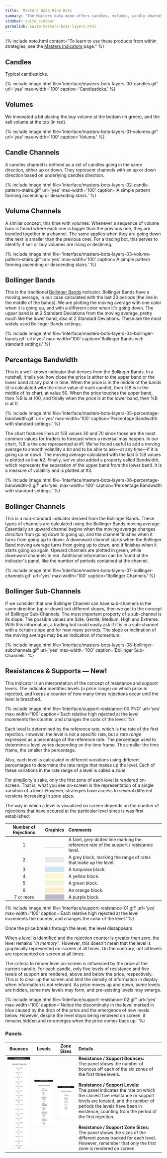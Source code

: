 ```yaml
---
title:  Masters Data Mine Bots
summary: "The Masters data mine offers candles, volumes, candle channels, volume channels, Bollinger bands (BB), Percentage Bandwidth (%B), Bollinger Channels, Bollinger Sub-Channels, and Support & Resistance."
sidebar: suite_sidebar
permalink: suite-masters-bots-layers.html
---
```


{% include note.html content="To learn to use these products from within strategies, see the [Masters Indicators](suite-masters-indicators.html) page." %}

## Candles

Typical candlesticks.

{% include image.html file='interface/masters-bots-layers-00-candles.gif' url='yes' max-width='100' caption='Candlesticks.' %}

## Volumes

We innovated a bit placing the buy volume at the bottom (in green), and the sell volume at the top (in red).

{% include image.html file='interface/masters-bots-layers-01-volumes.gif' url='yes' max-width='100' caption='Volume.' %}

## Candle Channels

A candles channel is defined as a set of candles going in the same direction, either up or down. They represent channels with an up or down direction based on underlying candles direction.

{% include image.html file='interface/masters-bots-layers-02-candle-pattern-stairs.gif' url='yes' max-width='100' caption='A simple pattern forming ascending or descending stairs.' %}

## Volume Channels

A similar concept, this time with volumes. Whenever a sequence of volume bars is found where each one is bigger than the previous one, they are bundled together in a channel. The same applies when they are going down (the next is smaller than the previous one). For a trading bot, this serves to identify if sell or buy volumes are rising or declining.

{% include image.html file='interface/masters-bots-layers-03-volume-pattern-stairs.gif' url='yes' max-width='100' caption='A simple pattern forming ascending or descending stairs.' %}

## Bollinger Bands

This is the traditional <a href="https://www.bollingerbands.com/" rel="nofollow" rel="noopener" target="_blank">Bollinger Bands</a> indicator. Bollinger Bands have a moving average, in our case calculated with the last 20 periods (the line in the middle of the bands). We are plotting the moving average with one color when it is going up, and with a different color when it's going down. The upper band is at 2 Standard Deviations from the moving average, pretty much like the lower band, also at 2 Standard Deviations. These are the most widely used Bollinger Bands settings.

{% include image.html file='interface/masters-bots-layers-04-bollinger-bands.gif' url='yes' max-width='100' caption='Bollinger Bands with standard settings.' %}

## Percentage Bandwidth

This is a well-known indicator that derives from the Bollinger Bands. In a nutshell, it tells you how close the price is either to the upper band or the lower band at any point in time. When the price is in the middle of the bands (it is calculated with the close value of each candle), then %B is in the middle of its chart, at value 50. When the price touches the upper band, then %B is at 100, and finally when the price is at the lower band, then %B is at 0. 

{% include image.html file='interface/masters-bots-layers-05-percentage-bandwidth.gif' url='yes' max-width='100' caption='Percentage Bandwidth with standard settings.' %}

The chart features lines at %B values 30 and 70 since those are the most common values for traders to forecast when a reversal may happen. In our chart, %B is the one represented at #1. We've found useful to add a moving average to smooth volatility a bit and to be able to ask—at any time—if it is going up or down. The moving average calculated with the last 5 %B values is plotted as line #2. Finally, we've also added a property called Bandwidth, which represents the separation of the upper band from the lower band. It is a measure of volatility and is plotted at #3.  

{% include image.html file='interface/masters-bots-layers-06-percentage-bandwidth-2.gif' url='yes' max-width='100' caption='Percentage Bandwidth with standard settings.' %}

## Bollinger Channels

This is a non-standard indicator derived from the Bollinger Bands. These types of channels are calculated using the Bollinger Bands moving average. Essentially an upward channel begins when the moving average changes _direction_ from going down to going up, and the channel finishes when it turns from going up to down. A downward channel starts when the Bollinger Band moving average turns from going up to down, and it finishes when it starts going up again. Upward channels are plotted in green, while downward channels in red. Additional information can be found at the indicator's panel, like the number of periods contained at the channel.

{% include image.html file='interface/masters-bots-layers-07-bollinger-channels.gif' url='yes' max-width='100' caption='Bollinger Channels.' %}

## Bollinger Sub-Channels

If we consider that one Bollinger Channel can have sub-channels in the same direction (up or down) but different slopes, then we get to the concept of Bollinger Sub-Channels. The most important property of a sub-channel is its slope. The possible values are Side, Gentle, Medium, High and Extreme. With this information, a trading bot could easily ask if it is in a sub-channel with a certain slope and for how many periods. The slope or inclination of the moving average may be an indication of momentum.

{% include image.html file='interface/masters-bots-layers-08-bollinger-subchannels.gif' url='yes' max-width='100' caption='Bollinger Sub-Channels.' %}

## Resistances & Supports &mdash; New!

This indicator is an interpretation of the concept of resistance and support levels. The indicator identifies levels (a price range) on which price is rejected, and keeps a counter of how many times rejections occur until the level is breached.

{% include image.html file='interface/support-resistance-00.PNG' url='yes' max-width='100' caption='Each relative high rejected at the level increments the counter, and changes the color of the level.' %}

Each level is determined by the reference rate, which is the rate of the first rejection. However, the level is not a specific rate, but a *rate range* expressed as a percentage of the reference rate. The percentage used to determine a level varies depending on the time frame. The smaller the time frame, the smaller the percentage.

Also, each level is calculated in different variations using different percentages to determine the rate range that makes up the level. Each of these variations in the rate range of a level is called a *zone*.

For simplicity's sake, only the first zone of each level is rendered on-screen. That is, what you see on-screen is the representation of a single variation of a level. However, strategies have access to several different versions increasing in zone sizes.

The way in which a level is visualized on screen depends on the number of rejections that have occured at the particular level since is was first established:

| Number of Rejections | Graphics | Comments |
| :---: | :---: | :--- |
| 1 | <span style="display: block; border-bottom: 1px dotted grey;">&nbsp;</span> | A faint, grey dotted line marking the reference rate of the support / resistance level. |
| 2 | <span style="display: block; background: RGB(150, 150, 150, 0.2); ">&nbsp;</span> | A grey block, marking the range of rates that make up the level. | 
| 3 | <span style="display: block; background: RGB(2, 149, 170, 0.2); ">&nbsp;</span> | A turquoise block. |
| 4 | <span style="display: block; background: RGB(244, 228, 9, 0.2); ">&nbsp;</span> | A yellow block. |
| 5 | <span style="display: block; background: RGB(188, 214, 67, 0.2); ">&nbsp;</span> | A green block. |
| 6 | <span style="display: block; background: RGB(240, 162, 2, 0.2); ">&nbsp;</span> | An orange block. |
| 7 or more | <span style="display: block; background: RGB(91,80, 122, 0.4); ">&nbsp;</span> | A purple block. |

{% include image.html file='interface/support-resistance-01.gif' url='yes' max-width='100' caption='Each relative high rejected at the level increments the counter, and changes the color of the level.' %}

Once the price breaks through the level, the level dissappears.

When a level is identified and the rejection counter is greater than zero, the level remains *"in memory"*. However, this doesn't mean that the level is graphically represented on-screen at all times. On the contrary, not all levels are represented on-screen at all times. 

The criteria to render level on-screen is influenced by the price at the current candle. For each candle, only five levels of resistance and five levels of support are rendered, above and below the price, respectively. This is to clear up the screen and limit the density of information in display when information is not relevant. As price moves up and down, some levels are hidden, some new levels may form, and pre-existing levels may emerge.

{% include image.html file='interface/support-resistance-02.gif' url='yes' max-width='100' caption='Notice the discontinuity in the level marked in blue caused by the drop of the price and the emergence of new levels below. However, despite the level stops being rendered on screen, it remains hidden and re-emerges when the price comes back up.' %}

### Panels

| Bounces | Levels | Zone Sizes | Details |
| :---: | :---: | :---: | :--- |
| ![image](images/interface/support-resistance-01-panel-bounces.png) | ![image](images/interface/support-resistance-02-panel-levels.png) | ![image](images/interface/support-resistance-03-panel-zone-sizes.png) | **Resistance / Support Bounces:** <br />The panel shows the number of bounces off each of the six zones of the first three levels.<br /><br />**Resistance / Support Levels:** <br />The panel indicates the rate on which the closest five resistance or support levels are located, and the number of periods the levels have been in existence, counting from the period of the first rejection. <br /><br />**Resistance / Support Zone Sizes:** <br /> The panel shows the sizes of the different zones tracked for each level. However, remember that only the first zone is rendered on screen. |

